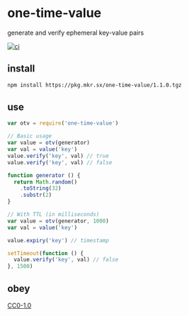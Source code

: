 # one-time-value

generate and verify ephemeral key-value pairs

[![ci](https://travis-ci.org/michaelrhodes/one-time-value.svg?branch=master)](https://travis-ci.org/michaelrhodes/one-time-value)

## install
```sh
npm install https://pkg.mkr.sx/one-time-value/1.1.0.tgz
```

## use
```js
var otv = require('one-time-value')

// Basic usage
var value = otv(generator)
var val = value('key')
value.verify('key', val) // true
value.verify('key', val) // false

function generator () {
  return Math.random()
    .toString(32)
    .substr(2)
}

// With TTL (in milliseconds)
var value = otv(generator, 1000)
var val = value('key')

value.expiry('key') // timestamp

setTimeout(function () {
  value.verify('key', val) // false
}, 1500)
```

## obey
[CC0-1.0](https://creativecommons.org/publicdomain/zero/1.0/)
